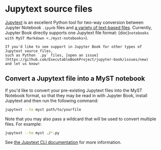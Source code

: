 # Jupytext source files

[Jupytext](https://jupytext.readthedocs.io/en/latest/) is an excellent Python
tool for two-way conversion between Jupyter Notebook `.ipynb` files and
[a variety of text-based files](https://jupytext.readthedocs.io/en/latest/formats.html).
Currently, Jupyter Book directly supports one Jupytext file format:
{doc}`notebooks with MyST Markdown <./myst-notebooks>`).

```{note}
If you'd like to see support in Jupyter Book for other types of Jupytext source files,
such as Python `.py` files, [open an issue](https://github.com/ExecutableBookProject/jupyter-book/issues/new)
and let us know!
```

## Convert a Jupytext file into a MyST notebook

If you'd like to convert your pre-existing Jupytext files into the MyST Notebook format,
so that they may be read in with Jupyter Book, install Jupytext and then run the
following command:

```bash
jupytext --to myst path/to/yourfile
```

Note that you may also pass a wildcard that will be used to convert multiple
files. For example:

```bash
jupytext --to myst ./*.py
```

See [the Jupytext CLI documentation](https://jupytext.readthedocs.io/en/latest/using-cli.html)
for more information.
